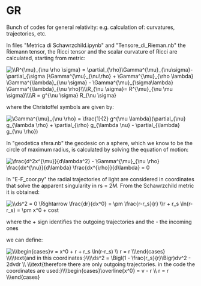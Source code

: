 # GR
Bunch of codes for general relativity: e.g. calculation of: curvatures, trajectories, etc.

In files "Metrica di Schawrzchild.ipynb" and "Tensore_di_Rieman.nb" the Riemann tensor, the Ricci tensor and the scalar curvature of Ricci are calculated, starting from metric:

<img src="https://latex.codecogs.com/svg.image?\\R^{\mu}_{\nu&space;\rho&space;\sigma}&space;=&space;\partial_{\rho}\Gamma^{\mu}_{\nu\sigma}-&space;\partial_{\sigma&space;}\Gamma^{\mu}_{\nu\rho}&space;&plus;&space;&space;\Gamma^{\mu}_{\rho&space;\lambda}&space;\Gamma^{\lambda}_{\nu&space;\sigma}&space;&space;-&space;\Gamma^{\mu}_{\sigma\lambda}&space;\Gamma^{\lambda}_{\nu&space;\rho}\\\\R_{\nu&space;\sigma}=&space;R^{\mu}_{\nu&space;\mu&space;\sigma}\\\\R&space;=&space;g^{\nu&space;\sigma}&space;R_{\nu&space;\sigma}" title="\\R^{\mu}_{\nu \rho \sigma} = \partial_{\rho}\Gamma^{\mu}_{\nu\sigma}- \partial_{\sigma }\Gamma^{\mu}_{\nu\rho} + \Gamma^{\mu}_{\rho \lambda} \Gamma^{\lambda}_{\nu \sigma} - \Gamma^{\mu}_{\sigma\lambda} \Gamma^{\lambda}_{\nu \rho}\\\\R_{\nu \sigma}= R^{\mu}_{\nu \mu \sigma}\\\\R = g^{\nu \sigma} R_{\nu \sigma}" />

where the Christoffel symbols are given by:

<img src="https://latex.codecogs.com/svg.image?\Gamma^{\mu}_{\nu&space;\rho}&space;=&space;\frac{1}{2}&space;g^{\mu&space;\lambda}(\partial_{\nu}&space;g_{\lambda&space;\rho}&space;&plus;&space;\partial_{\rho}&space;g_{\lambda&space;\nu}&space;-&space;\partial_{\lambda}&space;g_{\nu&space;\rho})" title="\Gamma^{\mu}_{\nu \rho} = \frac{1}{2} g^{\mu \lambda}(\partial_{\nu} g_{\lambda \rho} + \partial_{\rho} g_{\lambda \nu} - \partial_{\lambda} g_{\nu \rho})" />

In "geodetica sfera.nb" the geodesic on a sphere, which we know to be the circle of maximum radius, is calculated by solving the equation of motion:

<img src="https://latex.codecogs.com/svg.image?\frac{d^2x^{\mu}}{d\lambda^2}&space;-&space;\Gamma^{\mu}_{\nu&space;\rho}&space;\frac{dx^{\nu}}{d\lambda}&space;\frac{dx^{\rho}}{d\lambda}&space;=&space;0" title="\frac{d^2x^{\mu}}{d\lambda^2} - \Gamma^{\mu}_{\nu \rho} \frac{dx^{\nu}}{d\lambda} \frac{dx^{\rho}}{d\lambda} = 0" />

In "E-F_coor.py" the radial trajectories of light are considered in coordinates that solve the apparent singularity in rs = 2M. From the Schawrzchild metric it is obtained:

<img src="https://latex.codecogs.com/svg.image?\\ds^2&space;=&space;0&space;\Rightarrow&space;\frac{dr}{dx^0}&space;=&space;&space;\pm&space;\frac{r-r_s}{r}&space;\\r&space;&plus;&space;r_s&space;\ln(r-r_s)&space;=&space;\pm&space;x^0&space;&plus;&space;cost&space;" title="\\ds^2 = 0 \Rightarrow \frac{dr}{dx^0} = \pm \frac{r-r_s}{r} \\r + r_s \ln(r-r_s) = \pm x^0 + cost " />

where the + sign identifies the outgoing trajectories and the - the incoming ones

we can define:

<img src="https://latex.codecogs.com/svg.image?\\\begin{cases}v&space;=&space;x^0&space;&plus;&space;r&space;&plus;&space;r_s&space;\ln(r-r_s)&space;\\&space;r&space;=&space;r&space;\\\end{cases}&space;\\\\\text{and&space;in&space;this&space;coordinates:}\\\\ds^2&space;=&space;\Bigl(1&space;-&space;\frac{r_s}{r}\Bigr)dv^2&space;-&space;2dvdr&space;\\&space;\\\text{therefore&space;there&space;are&space;only&space;outgoing&space;trajectories.&space;in&space;the&space;code&space;the&space;coordinates&space;are&space;used:}\\\begin{cases}\overline{x^0}&space;=&space;v&space;-&space;r&space;\\&space;r&space;=&space;r&space;\\\end{cases}&space;" title="\\\begin{cases}v = x^0 + r + r_s \ln(r-r_s) \\ r = r \\\end{cases} \\\\\text{and in this coordinates:}\\\\ds^2 = \Bigl(1 - \frac{r_s}{r}\Bigr)dv^2 - 2dvdr \\ \\\text{therefore there are only outgoing trajectories. in the code the coordinates are used:}\\\begin{cases}\overline{x^0} = v - r \\ r = r \\\end{cases} " />


